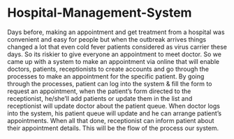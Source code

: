 # Hospital-Management-System
Days before, making an appointment and get treatment from a hospital was convenient and easy for people but when the outbreak arrives things changed a lot that even cold fever patients considered as virus carrier these days. So its riskier to give everyone an appointment to meet doctor. So we came up with a system to make an appointment via online that will enable doctors, patients, receptionists to create accounts and go through the processes to make an appointment for the specific patient. By going through the processes, patient can log into the system &amp; fill the form to request an appointment, when the patient’s form directed to the receptionist, he/she’ll add patients or update them in the list and receptionist will update doctor about the patient queue. When doctor logs into the system, his patient queue will update and he can arrange patient’s appointments. When all that done, receptionist can inform patient about their appointment details. This will be the flow of the process our system.
